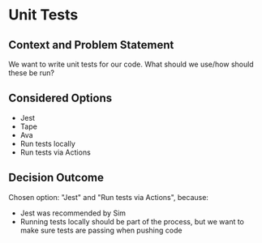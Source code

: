 # Unit Tests

## Context and Problem Statement

We want to write unit tests for our code.
What should we use/how should these be run?

## Considered Options

* Jest
* Tape
* Ava
* Run tests locally
* Run tests via Actions

## Decision Outcome

Chosen option: "Jest" and "Run tests via Actions", because:
- Jest was recommended by Sim
- Running tests locally should be part of the process, but we want to make sure tests are passing when pushing code
